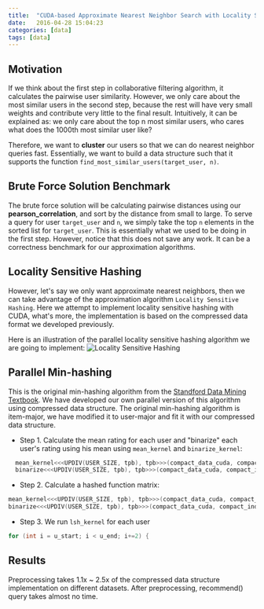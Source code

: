 ```yaml
---
title:  "CUDA-based Approximate Nearest Neighbor Search with Locality Sensitive Hashing"
date:   2016-04-28 15:04:23
categories: [data]
tags: [data]
---
```


## Motivation

If we think about the first step in collaborative filtering algorithm, it calculates the pairwise user similarity. However, we only care about the most similar users in the second step, because the rest will have very small weights and contribute very little to the final result. Intuitively, it can be explained as: we only care about the top n most similar users, who cares what does the 1000th most similar user like?

Therefore, we want to **cluster** our users so that we can do nearest neighbor queries fast. Essentially, we want to build a data structure such that it supports the function ```find_most_similar_users(target_user, n)```.

## Brute Force Solution Benchmark
The brute force solution will be calculating pairwise distances using our **pearson_correlation**, and sort by the distance from small to large. To serve a query for user ```target_user``` and ```n```, we simply take the top ```n``` elements in the sorted list for ```target_user```. This is essentially what we used to be doing in the first step. However, notice that this does not save any work. It can be a correctness benchmark for our approximation algorithms.

## Locality Sensitive Hashing
However, let's say we only want approximate nearest neighbors, then we can take advantage of the approximation algorithm ```Locality Sensitive Hashing```. Here we attempt to implement locality sensitive hashing with CUDA, what's more, the implementation is based on the compressed data format we developed previously.

Here is an illustration of the parallel locality sensitive hashing algorithm we are going to implement:
![Locality Sensitive Hashing]({{site.url}}/assets/lsh.svg "Logo Title Text 1")

## Parallel Min-hashing

This is the original min-hashing algorithm from the [Standford Data Mining Textbook](http://infolab.stanford.edu/~ullman/mmds/ch3.pdf). We have developed our own parallel version of this algorithm using compressed data structure. The original min-hashing algorithm is item-major, we have modified it to user-major and fit it with our compressed data structure.

- Step 1. Calculate the mean rating for each user and "binarize" each user's rating using his mean using ```mean_kernel``` and ```binarize_kernel```:


```c
  mean_kernel<<<UPDIV(USER_SIZE, tpb), tpb>>>(compact_data_cuda, compact_index_cuda, mean_cuda);
  binarize<<<UPDIV(USER_SIZE, tpb), tpb>>>(compact_data_cuda, compact_index_cuda, mean_cuda);
```
- Step 2. Calculate a hashed function matrix:

```c
mean_kernel<<<UPDIV(USER_SIZE, tpb), tpb>>>(compact_data_cuda, compact_index_cuda, mean_cuda);
binarize<<<UPDIV(USER_SIZE, tpb), tpb>>>(compact_data_cuda, compact_index_cuda, mean_cuda);
```

- Step 3. We run ```lsh_kernel``` for each user

```c
for (int i = u_start; i < u_end; i+=2) {                                                                              int item = compact_data[i];                                                                                         int rating = compact_data[i+1];                                                                                     if (rating == 0)                                                                                                      continue;                                                                                                         for (int j = 0; j < 100; j++) {                                                                                       // for all possible hash functions                                                                                  int hashed_item = hash[item * 100 + j];                                                                             sigs[tid * 100 + j] = min(sigs[tid * 100 + j], hashed_item);                                                      }                                                                                                                 }
```

## Results
Preprocessing takes 1.1x ~ 2.5x of the compressed data structure implementation on different datasets. After preprocessing, recommend() query takes almost no time.
